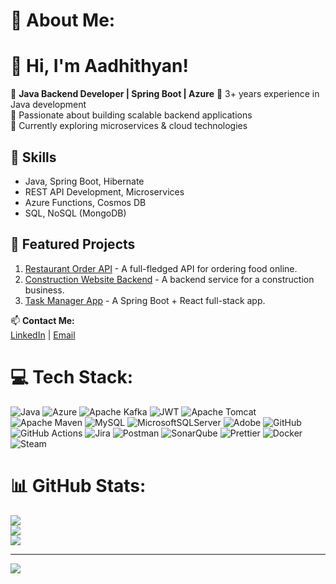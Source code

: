 # 💫 About Me:
# 👋 Hi, I'm Aadhithyan!

🚀 **Java Backend Developer | Spring Boot | Azure**
🔹 3+ years experience in Java development  
🔹 Passionate about building scalable backend applications  
🔹 Currently exploring microservices & cloud technologies  

## 🔧 Skills  
- Java, Spring Boot, Hibernate  
- REST API Development, Microservices  
- Azure Functions, Cosmos DB  
- SQL, NoSQL (MongoDB)  

## 🌟 Featured Projects  
1. [Restaurant Order API](https://github.com/Aadhi-2023/restaurant-api) - A full-fledged API for ordering food online.  
2. [Construction Website Backend](https://github.com/Aadhi-2023/construction-backend) - A backend service for a construction business.  
3. [Task Manager App](https://github.com/Aadhi-2023/task-manager) - A Spring Boot + React full-stack app.  

📫 **Contact Me:**  
[LinkedIn](https://linkedin.com/in/your-profile) | [Email](mailto:your-email@example.com)

# 💻 Tech Stack:
![Java](https://img.shields.io/badge/java-%23ED8B00.svg?style=for-the-badge&logo=openjdk&logoColor=white) ![Azure](https://img.shields.io/badge/azure-%230072C6.svg?style=for-the-badge&logo=microsoftazure&logoColor=white) ![Apache Kafka](https://img.shields.io/badge/Apache%20Kafka-000?style=for-the-badge&logo=apachekafka) ![JWT](https://img.shields.io/badge/JWT-black?style=for-the-badge&logo=JSON%20web%20tokens) ![Apache Tomcat](https://img.shields.io/badge/apache%20tomcat-%23F8DC75.svg?style=for-the-badge&logo=apache-tomcat&logoColor=black) ![Apache Maven](https://img.shields.io/badge/Apache%20Maven-C71A36?style=for-the-badge&logo=Apache%20Maven&logoColor=white) ![MySQL](https://img.shields.io/badge/mysql-4479A1.svg?style=for-the-badge&logo=mysql&logoColor=white) ![MicrosoftSQLServer](https://img.shields.io/badge/Microsoft%20SQL%20Server-CC2927?style=for-the-badge&logo=microsoft%20sql%20server&logoColor=white) ![Adobe](https://img.shields.io/badge/adobe-%23FF0000.svg?style=for-the-badge&logo=adobe&logoColor=white) ![GitHub](https://img.shields.io/badge/github-%23121011.svg?style=for-the-badge&logo=github&logoColor=white) ![GitHub Actions](https://img.shields.io/badge/github%20actions-%232671E5.svg?style=for-the-badge&logo=githubactions&logoColor=white) ![Jira](https://img.shields.io/badge/jira-%230A0FFF.svg?style=for-the-badge&logo=jira&logoColor=white) ![Postman](https://img.shields.io/badge/Postman-FF6C37?style=for-the-badge&logo=postman&logoColor=white) ![SonarQube](https://img.shields.io/badge/SonarQube-black?style=for-the-badge&logo=sonarqube&logoColor=4E9BCD) ![Prettier](https://img.shields.io/badge/prettier-%23F7B93E.svg?style=for-the-badge&logo=prettier&logoColor=black) ![Docker](https://img.shields.io/badge/docker-%230db7ed.svg?style=for-the-badge&logo=docker&logoColor=white) ![Steam](https://img.shields.io/badge/steam-%23000000.svg?style=for-the-badge&logo=steam&logoColor=white)
# 📊 GitHub Stats:
![](https://github-readme-stats.vercel.app/api?username=Aadhi-2023&theme=dark&hide_border=false&include_all_commits=false&count_private=false)<br/>
![](https://nirzak-streak-stats.vercel.app/?user=Aadhi-2023&theme=dark&hide_border=false)<br/>
![](https://github-readme-stats.vercel.app/api/top-langs/?username=Aadhi-2023&theme=dark&hide_border=false&include_all_commits=false&count_private=false&layout=compact)

---
[![](https://visitcount.itsvg.in/api?id=Aadhi-2023&icon=0&color=0)](https://visitcount.itsvg.in)


<!-- Proudly created with GPRM ( https://gprm.itsvg.in ) -->
